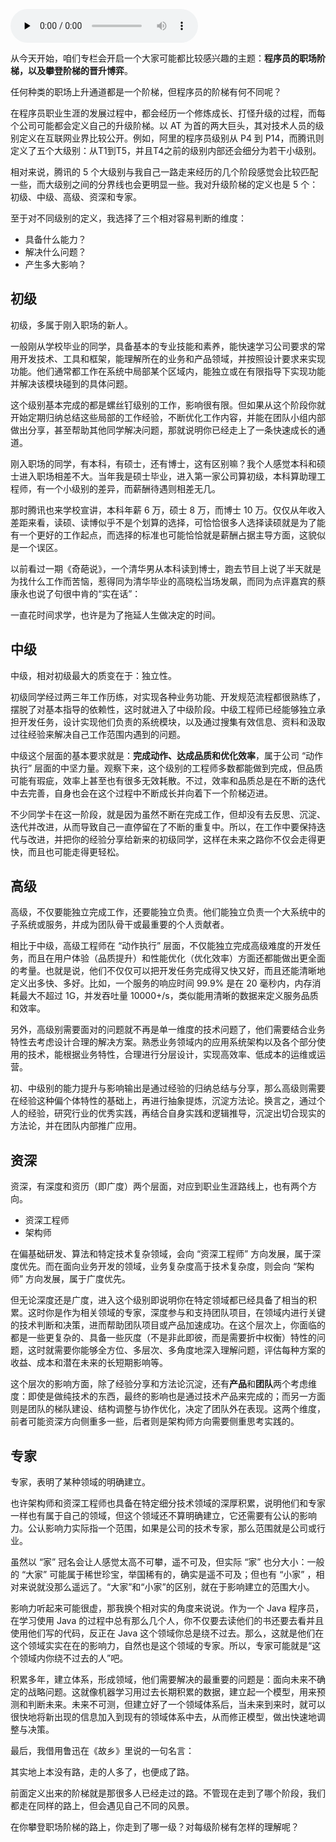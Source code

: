 <audio id="audio" title="33 | 定义：阶梯与级别" controls="" preload="none"><source id="mp3" src="https://static001.geekbang.org/resource/audio/5f/6f/5fdeb13f8e3a9177add02cd854cca26f.mp3"></audio>

从今天开始，咱们专栏会开启一个大家可能都比较感兴趣的主题：**程序员的职场阶梯，以及攀登阶梯的晋升博弈**。

任何种类的职场上升通道都是一个阶梯，但程序员的阶梯有何不同呢？

在程序员职业生涯的发展过程中，都会经历一个修炼成长、打怪升级的过程，而每个公司可能都会定义自己的升级阶梯。以 AT 为首的两大巨头，其对技术人员的级别定义在互联网业界比较公开。例如，阿里的程序员级别从 P4 到 P14，而腾讯则定义了五个大级别：从T1到T5，并且T4之前的级别内部还会细分为若干小级别。

相对来说，腾讯的 5 个大级别与我自己一路走来经历的几个阶段感觉会比较匹配一些，而大级别之间的分界线也会更明显一些。我对升级阶梯的定义也是 5 个：初级、中级、高级、资深和专家。

至于对不同级别的定义，我选择了三个相对容易判断的维度：

- 具备什么能力？
- 解决什么问题？
- 产生多大影响？

## 初级

初级，多属于刚入职场的新人。

一般刚从学校毕业的同学，具备基本的专业技能和素养，能快速学习公司要求的常用开发技术、工具和框架，能理解所在的业务和产品领域，并按照设计要求来实现功能。他们通常都工作在系统中局部某个区域内，能独立或在有限指导下实现功能并解决该模块碰到的具体问题。

这个级别基本完成的都是螺丝钉级别的工作，影响很有限。但如果从这个阶段你就开始定期归纳总结这些局部的工作经验，不断优化工作内容，并能在团队小组内部做出分享，甚至帮助其他同学解决问题，那就说明你已经走上了一条快速成长的通道。

刚入职场的同学，有本科，有硕士，还有博士，这有区别嘛？我个人感觉本科和硕士进入职场相差不大。当年我是硕士毕业，进入第一家公司算初级，本科算助理工程师，有一个小级别的差异，而薪酬待遇则相差无几。

那时腾讯也来学校宣讲，本科年薪 6 万，硕士 8 万，而博士 10 万。仅仅从年收入差距来看，读硕、读博似乎不是个划算的选择，可恰恰很多人选择读硕就是为了能有一个更好的工作起点，而选择的标准也可能恰恰就是薪酬占据主导方面，这貌似是一个误区。

以前看过一期《奇葩说》，一个清华男从本科读到博士，跑去节目上说了半天就是为找什么工作而苦恼，惹得同为清华毕业的高晓松当场发飙，而同为点评嘉宾的蔡康永也说了句很中肯的“实在话”：

> 
一直花时间求学，也许是为了拖延人生做决定的时间。


## 中级

中级，相对初级最大的质变在于：独立性。

初级同学经过两三年工作历练，对实现各种业务功能、开发规范流程都很熟练了，摆脱了对基本指导的依赖性，这时就进入了中级阶段。中级工程师已经能够独立承担开发任务，设计实现他们负责的系统模块，以及通过搜集有效信息、资料和汲取过往经验来解决自己工作范围内遇到的问题。

中级这个层面的基本要求就是：**完成动作、达成品质和优化效率**，属于公司 “动作执行” 层面的中坚力量。观察下来，这个级别的工程师多数都能做到完成，但品质可能有瑕疵，效率上甚至也有很多无效耗散。不过，效率和品质总是在不断的迭代中去完善，自身也会在这个过程中不断成长并向着下一个阶梯迈进。

不少同学卡在这一阶段，就是因为虽然不断在完成工作，但却没有去反思、沉淀、迭代并改进，从而导致自己一直停留在了不断的重复中。所以，在工作中要保持迭代与改进，并把你的经验分享给新来的初级同学，这样在未来之路你不仅会走得更快，而且也可能走得更轻松。

## 高级

高级，不仅要能独立完成工作，还要能独立负责。他们能独立负责一个大系统中的子系统或服务，并成为团队骨干或最重要的个人贡献者。

相比于中级，高级工程师在 “动作执行” 层面，不仅能独立完成高级难度的开发任务，而且在用户体验（品质提升）和性能优化（优化效率）方面还都能做出更全面的考量。也就是说，他们不仅仅可以把开发任务完成得又快又好，而且还能清晰地定义出多快、多好。比如，一个服务的响应时间 99.9% 是在 20 毫秒内，内存消耗最大不超过 1G，并发吞吐量 10000+/s，类似能用清晰的数据来定义服务品质和效率。

另外，高级别需要面对的问题就不再是单一维度的技术问题了，他们需要结合业务特性去考虑设计合理的解决方案。熟悉业务领域内的应用系统架构以及各个部分使用的技术，能根据业务特性，合理进行分层设计，实现高效率、低成本的运维或运营。

初、中级别的能力提升与影响输出是通过经验的归纳总结与分享，那么高级则需要在经验这种偏个体特性的基础上，再进行抽象提炼，沉淀方法论。换言之，通过个人的经验，研究行业的优秀实践，再结合自身实践和逻辑推导，沉淀出切合现实的方法论，并在团队内部推广应用。

## 资深

资深，有深度和资历（即广度）两个层面，对应到职业生涯路线上，也有两个方向。

- 资深工程师
- 架构师

在偏基础研发、算法和特定技术复杂领域，会向 “资深工程师” 方向发展，属于深度优先。而在面向业务开发的领域，业务复杂度高于技术复杂度，则会向 “架构师” 方向发展，属于广度优先。

但无论深度还是广度，进入这个级别即说明你在特定领域都已经具备了相当的积累。这时你是作为相关领域的专家，深度参与和支持团队项目，在领域内进行关键的技术判断和决策，进而帮助团队项目或产品加速成功。在这个层次上，你面临的都是一些更复杂的、具备一些灰度（不是非此即彼，而是需要折中权衡）特性的问题，这时就需要你能够全方位、多层次、多角度地深入理解问题，评估每种方案的收益、成本和潜在未来的长短期影响等。

这个层次的影响方面，除了经验分享和方法论沉淀，还有**产品**和**团队**两个考虑维度：即使是做纯技术的东西，最终的影响也是通过技术产品来完成的；而另一方面则是团队的梯队建设、结构调整与协作优化，决定了团队外在表现。这两个维度，前者可能资深方向侧重多一些，后者则是架构师方向需要侧重思考实践的。

## 专家

专家，表明了某种领域的明确建立。

也许架构师和资深工程师也具备在特定细分技术领域的深厚积累，说明他们和专家一样也有属于自己的领域，但这个领域还不算明确建立，它还需要有公认的影响力。公认影响力实际指一个范围，如果是公司的技术专家，那么范围就是公司或行业。

虽然以 “家” 冠名会让人感觉太高不可攀，遥不可及，但实际 “家” 也分大小：一般的 “大家” 可能属于稀世珍宝，举国稀有的，确实是遥不可及；但也有 “小家” ，相对来说就没那么遥远了。“大家”和“小家”的区别，就在于影响建立的范围大小。

影响力听起来可能很虚，那我换个相对实的角度来说说。作为一个 Java 程序员，在学习使用 Java 的过程中总有那么几个人，你不仅要去读他们的书还要去看并且使用他们写的代码，反正在 Java 这个领域你总是绕不过去。那么，这就是他们在这个领域实实在在的影响力，自然也是这个领域的专家。所以，专家可能就是“这个领域内你绕不过去的人”吧。

积累多年，建立体系，形成领域，他们需要解决的最重要的问题是：面向未来不确定的战略问题。这就像机器学习用过去长期积累的数据，建立起一个模型，用来预测和判断未来。未来不可测，但建立好了一个领域体系后，当未来到来时，就可以很快地将新出现的信息加入到现有的领域体系中去，从而修正模型，做出快速地调整与决策。

最后，我借用鲁迅在《故乡》里说的一句名言：

> 
其实地上本没有路，走的人多了，也便成了路。


前面定义出来的阶梯就是那很多人已经走过的路。不管现在走到了哪个阶段，我们都走在同样的路上，但会遇见自己不同的风景。

在你攀登职场阶梯的路上，你走到了哪一级？对每级阶梯有怎样的理解呢？


